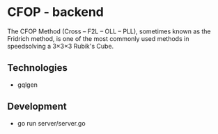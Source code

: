 # CFOP - backend
The CFOP Method (Cross – F2L – OLL – PLL), sometimes known as the Fridrich method, is one of the most commonly used methods in speedsolving a 3×3×3 Rubik's Cube.

## Technologies
* gqlgen

## Development
* go run server/server.go